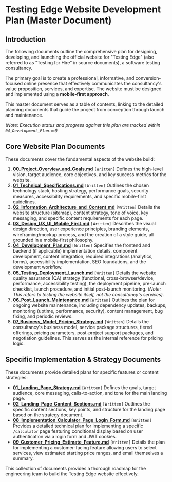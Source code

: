 # Testing Edge Website Development Plan (Master Document)

## Introduction

The following documents outline the comprehensive plan for designing, developing, and launching the official website for "Testing Edge" (also referred to as "Testing for Hire" in source documents), a software testing consultancy.

The primary goal is to create a professional, informative, and conversion-focused online presence that effectively communicates the consultancy's value proposition, services, and expertise. The website must be designed and implemented using a **mobile-first approach**.

This master document serves as a table of contents, linking to the detailed planning documents that guide the project from conception through launch and maintenance.

_(Note: Execution status and progress against this plan are tracked within `04_Development_Plan.md`)_

## Core Website Plan Documents

These documents cover the fundamental aspects of the website build:

1.  **[00_Project_Overview_and_Goals.md](./00_Project_Overview_and_Goals.md)** `[Written]` Defines the high-level vision, target audience, core objectives, and key success metrics for the website.
2.  **[01_Technical_Specifications.md](./01_Technical_Specifications.md)** `[Written]` Outlines the chosen technology stack, hosting strategy, performance goals, security measures, accessibility requirements, and specific mobile-first guidelines.
3.  **[02_Information_Architecture_and_Content.md](./02_Information_Architecture_and_Content.md)** `[Written]` Details the website structure (sitemap), content strategy, tone of voice, key messaging, and specific content requirements for each page.
4.  **[03_Design_UX_UI_Mobile_First.md](./03_Design_UX_UI_Mobile_First.md)** `[Written]` Describes the visual design direction, user experience principles, branding elements, wireframing/mockup process, and the creation of a style guide, all grounded in a mobile-first philosophy.
5.  **[04_Development_Plan.md](./04_Development_Plan.md)** `[Written]` Specifies the frontend and backend (if applicable) implementation details, component development, content integration, required integrations (analytics, forms), accessibility implementation, SEO foundations, and the development workflow.
6.  **[05_Testing_Deployment_Launch.md](./05_Testing_Deployment_Launch.md)** `[Written]` Details the website quality assurance (QA) strategy (functional, cross-browser/device, performance, accessibility testing), the deployment pipeline, pre-launch checklist, launch procedure, and initial post-launch monitoring. _(Note: This refers to testing the website itself, not the consultancy's services)._
7.  **[06_Post_Launch_Maintenance.md](./06_Post_Launch_Maintenance.md)** `[Written]` Outlines the plan for ongoing website maintenance, including dependency updates, backups, monitoring (uptime, performance, security), content management, bug fixing, and periodic reviews.
8.  **[07_Business_Model_Pricing_Strategy.md](./07_Business_Model_Pricing_Strategy.md)** `[Written]` Details the consultancy's business model, service package structures, tiered offerings, pricing parameters, post-project support packages, and negotiation guidelines. This serves as the internal reference for pricing logic.

## Specific Implementation & Strategy Documents

These documents provide detailed plans for specific features or content strategies:

- **[01_Landing_Page_Strategy.md](./01_Landing_Page_Strategy.md)** `[Written]` Defines the goals, target audience, core messaging, calls-to-action, and tone for the main landing page.
- **[02_Landing_Page_Content_Sections.md](./02_Landing_Page_Content_Sections.md)** `[Written]` Outlines the specific content sections, key points, and structure for the landing page based on the strategy document.
- **[08_Implementation_Calculator_Page_Login_Form.md](./08_Implementation_Calculator_Page_Login_Form.md)** `[Written]` Provides a detailed technical plan for implementing a specific `/calculator` page featuring conditional display based on user authentication via a login form and JWT cookies.
- **[09_Customer_Pricing_Estimate_Feature.md](./09_Customer_Pricing_Estimate_Feature.md)** `[Written]` Details the plan for implementing a customer-facing feature allowing users to select services, view estimated starting price ranges, and email themselves a summary.

This collection of documents provides a thorough roadmap for the engineering team to build the Testing Edge website effectively.
